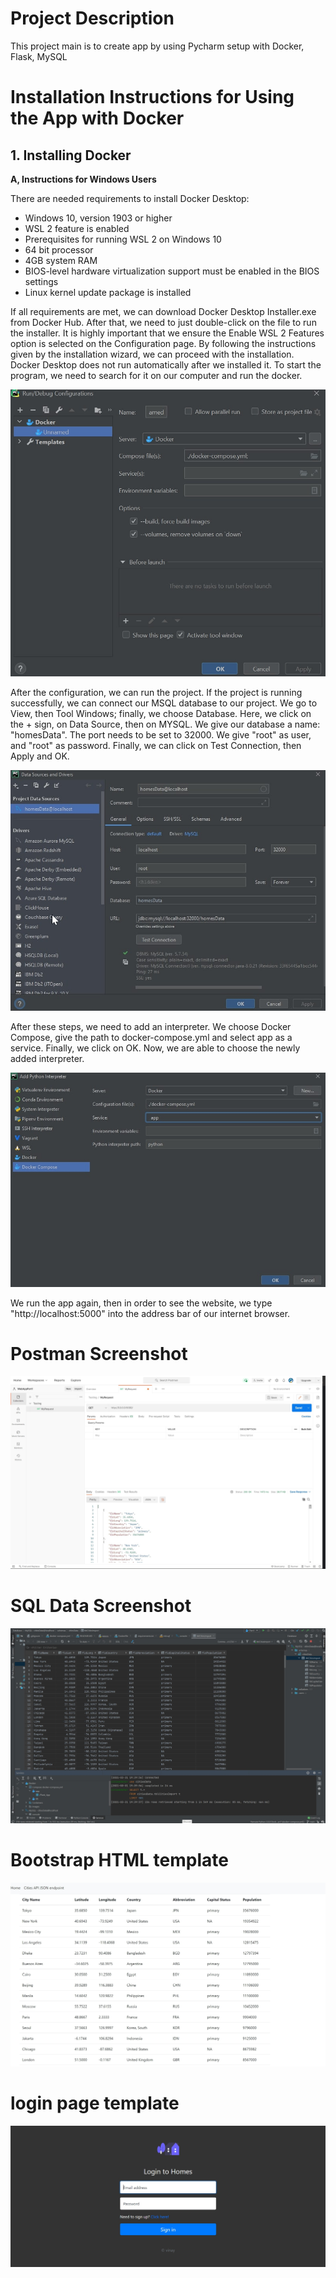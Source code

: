 # Project Description

This project main is to create app by using Pycharm setup with Docker, Flask, MySQL

# Installation Instructions for Using the App with Docker

## 1. Installing Docker

**A, Instructions for Windows Users**

There are needed requirements to install Docker Desktop:

* Windows 10, version 1903 or higher
* WSL 2 feature is enabled
* Prerequisites for running WSL 2 on Windows 10
* 64 bit processor
* 4GB system RAM
* BIOS-level hardware virtualization support must be enabled in the BIOS settings
* Linux kernel update package is installed

If all requirements are met, we can download Docker Desktop Installer.exe from Docker Hub. After that, we need to just
double-click on the file to run the installer. It is highly important that we ensure the Enable WSL 2 Features option is
selected on the Configuration page. By following the instructions given by the installation wizard, we can proceed with
the installation. Docker Desktop does not run automatically after we installed it. To start the program, we need to
search for it on our computer and run the docker.


![adding configuration](screenshots/add_configuration.jpg)

After the configuration, we can run the project. If the project is running successfully, we can connect our MSQL
database to our project. We go to View, then Tool Windows; finally, we choose Database. Here, we click on the + sign, on
Data Source, then on MYSQL. We give our database a name: "homesData". The port needs to be set to 32000. We give "root"
as user, and "root" as password. Finally, we can click on Test Connection, then Apply and OK.

![connecting database](screenshots/database.jpg)

After these steps, we need to add an interpreter. We choose Docker Compose, give the path to docker-compose.yml and
select app as a service. Finally, we click on OK. Now, we are able to choose the newly added interpreter.

![adding interpreter](screenshots/add_interpreter.jpg)

We run the app again, then in order to see the website, we type "http://localhost:5000" into the address bar of our
internet browser.

# Postman Screenshot

![postman request output](screenshots/postman.jpg)

# SQL Data Screenshot

![pycharm data query](screenshots/query.jpg)

# Bootstrap HTML template

![bootstrap data](screenshots/bootstrap.jpg)

# login page template

![login page](screenshots/login.jpg)